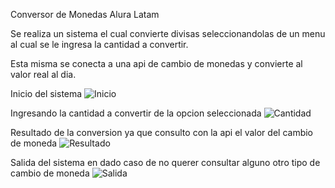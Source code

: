 Conversor de Monedas Alura Latam

Se realiza un sistema el cual convierte divisas seleccionandolas de un menu al cual se le ingresa la cantidad a convertir.

Esta misma se conecta a una api de cambio de monedas y convierte al valor real al dia.

Inicio del sistema
![Inicio](https://github.com/systemspool/ConversorDivisasAlura/assets/118866969/4290c273-2961-40c4-b660-cbd35a5f9c14)


Ingresando la cantidad a convertir de la opcion seleccionada
![Cantidad](https://github.com/systemspool/ConversorDivisasAlura/assets/118866969/7ef65a6a-7505-422a-bb4d-f96756715918)


Resultado de la conversion ya que consulto con la api el valor del cambio de moneda
![Resultado](https://github.com/systemspool/ConversorDivisasAlura/assets/118866969/689f5bb3-ca2c-4c88-98ed-07cd654f02eb)

Salida del sistema en dado caso de no querer consultar alguno otro tipo de cambio de moneda
![Salida](https://github.com/systemspool/ConversorDivisasAlura/assets/118866969/d4d51eed-24eb-4553-9c99-d64a0d729b5e)




